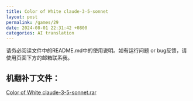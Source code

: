 ```yaml
---
title: Color of White claude-3-5-sonnet
layout: post
permalink: /games/29
date: 2024-08-01 22:31:42 +0800
categories: AI translation
---
```



请务必阅读文件中的README.md中的使用说明。如有运行问题 or bug反馈，请使用页面下方的邮箱联系我。

## 机翻补丁文件：

[Color of White claude-3-5-sonnet.rar](../resources/Color%20of%20White%20claude-3-5-sonnet.rar)

 

